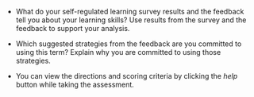 * What do your self-regulated learning survey results and the feedback tell you about your learning skills? Use results from the survey and the feedback to support your analysis.

* Which suggested strategies from the feedback are you committed to using this term? Explain why you are committed to using those strategies.

* You can view the directions and scoring criteria by clicking the *help* button while taking the assessment.

